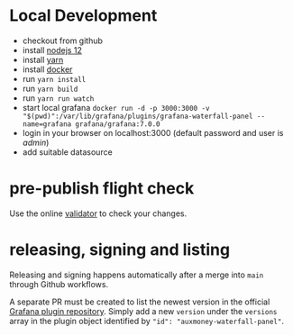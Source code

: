 # Local Development
- checkout from github
- install [nodejs 12](https://nodejs.org/en/download/)
- install [yarn](https://classic.yarnpkg.com/en/docs/install)
- install [docker](https://docs.docker.com/get-docker/)
- run `yarn install`
- run `yarn build`
- run `yarn run watch`
- start local grafana `docker run -d -p 3000:3000 -v "$(pwd)":/var/lib/grafana/plugins/grafana-waterfall-panel --name=grafana grafana/grafana:7.0.0`
- login in your browser on localhost:3000 (default password and user is _admin_)
- add suitable datasource


# pre-publish flight check
Use the online [validator](https://grafana-plugins-web-vgmmyppaka-lz.a.run.app/) to check your changes. 

# releasing, signing and listing

Releasing and signing happens automatically after a merge into `main` through Github workflows.

A separate PR must be created to list the newest version in the official [Grafana plugin repository](https://github.com/grafana/grafana-plugin-repository/).
Simply add a new `version` under the `versions` array in the plugin object identified by `"id": "auxmoney-waterfall-panel"`.
